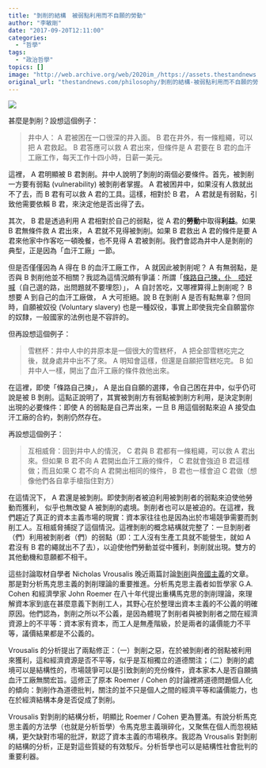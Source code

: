 ```yaml
---
title: "剝削的結構　被弱點利用而不自願的勞動"
author: "李敏剛"
date: "2017-09-20T12:11:00"
categories:
  - "哲學"
tags:
  - "政治哲學"
topics: []
image: "http://web.archive.org/web/2020im_/https://assets.thestandnews.com/media/photos/image-20150702-11327-ojjljc20copy_OV6nv.png"
original_url: "thestandnews.com/philosophy/剝削的結構-被弱點利用而不自願的勞動"
---
```

![](http://web.archive.org/web/2020im_/https://assets.thestandnews.com/media/photos/image-20150702-11327-ojjljc20copy_OV6nv.png)

甚麼是剝削？設想這個例子：

> 井中人： A 君被困在一口很深的井入面。 B 君在井外，有一條粗繩，可以把 A 君救起。 B 君答應可以救 A 君出來，但條件是 A 君要在 B 君的血汗工廠工作，每天工作十四小時，日薪一美元。

這裡， A 君明顯被 B 君剝削。井中人說明了剝削的兩個必要條件。首先，被剝削一方要有弱點 (vulnerability) 被剝削者掌握。 A 君被困井中，如果沒有人救就出不了去，而 B 君有可以救 A 君的工具。這樣，相對於 B 君， A 君就是有弱點，引致他需要依賴 B 君，來決定他是否出得了去。

其次， B 君是透過利用 A 君相對於自己的弱點，從 A 君的**勞動**中取得**利益**。如果 B 君無條件救 A 君出來， A 君就不見得被剝削。如果 B 君救出 A 君的條件是要 A 君來他家中作客吃一頓晚餐，也不見得 A 君被剝削。我們會認為井中人是剝削的典型，正是因為「血汗工廠」一節。

但是否僅僅因為 A 得在 B 的血汗工廠工作， A 就因此被剝削呢？ A 有無弱點，是否與 B 剝削他並不相關？我認為這情況頗有爭議：所謂「[條路自己揀，仆＿唔好喊](../../society/%E6%A2%9D%E8%B7%AF%E8%87%AA%E5%B7%B1%E6%8F%80-%E4%BB%86%E8%A1%97%E5%94%94%E5%A5%BD%E5%96%8A/)（自己選的路，出問題就不要埋怨）」， A 自討苦吃，又哪裡算得上剝削呢？ B 想要 A 到自己的血汗工廠做， A 大可拒絕。說 B 在剝削 A 是否有點無辜？但同時，自願被奴役 (Voluntary slavery) 也是一種奴役，事實上即使我完全自願當你的奴隸，一般國家的法例也是不容許的。

但再設想這個例子：

> 雪糕杯：井中人中的井原本是一個很大的雪糕杯， A 把全部雪糕吃完之後，就身處井中出不了來。 A 明知會這樣，但還是自願把雪糕吃完。 B 如井中人一樣，開出了血汗工廠的條件救他出來。

在這裡，即使「條路自己揀」， A 是出自自願的選擇，令自己困在井中，似乎仍可說是被 B 剝削。這點正說明了，其實被剝削方有弱點被剝削方利用，是決定剝削出現的必要條件：即使 A 的弱點是自己弄出來，一旦 B 用這個弱點來迫 A 接受血汗工廠的合約，剝削仍然存在。

再設想這個例子：

> 互相威脅：回到井中人的情況， C 君與 B 君都有一條粗繩，可以救 A 君出來。但如果 B 君不向 A 君開出血汗工廠的條件， C 君就會強迫 B 君這樣做；而且如果 C 君不向 A 君開出相同的條件， B 君也一樣會迫 C 君做（想像他們各自拿手槍指住對方）

在這情況下， A 君還是被剝削。即使剝削者被迫利用被剝削者的弱點來迫使他勞動而獲利， 似乎也無改變 A 被剝削的處境。剝削者也可以是被迫的。在這裡，我們趨近了真正的資本主義市場的現實：資本家往往也是因為出於市場競爭需要而剝削工人。互相威脅捕捉了這個情況。這裡剝削的概念結構就完整了：一旦剝削者（們）利用被剝削者（們）的弱點（即：工人沒有生產工具就不能營生，就如 A 君沒有 B 君的繩就出不了去），以迫使他們勞動並從中獲利，剝削就出現。雙方的其他動機和意願都不相干。

這些討論取材自學者 Nicholas Vrousalis 晚近兩篇討論[剝削](http://web.archive.org/web/20211229123121/http://onlinelibrary.wiley.com/doi/10.1111/papa.12013/abstract)與[帝國主義](http://web.archive.org/web/20211229123121/http://www.theglobaljusticenetwork.org/index.php/gjn/article/download/102/76)的文章。那是對分析馬克思主義的剝削理論的重要推進。分析馬克思主義者如哲學家 G.A. Cohen 和經濟學家 John Roemer 在八十年代提出重構馬克思的剝削理論，來理解資本家到底在甚麼意義下剝削工人，其野心在於整理出資本主義的不公義的明確原因。他們認為，剝削之所以不公義，是因為體現了剝削者與被剝削者之間在經濟資源上的不平等：資本家有資本，而工人是無產階級，於是兩者的議價能力不平等，議價結果都是不公義的。

Vrousalis 的分析提出了兩點修正：（一）剝削之惡，在於被剝削者的弱點被利用來獲利，這和經濟資源是否不平等，似乎是互相獨立的道德關注；（二）剝削的處境可以是結構性的，市場競爭可以是引致剝削的充份條件，資本家本人是否自願搞血汗工廠無關宏旨。這修正了原本 Roemer / Cohen 的討論裡將道德問題個人化的傾向：剝削作為道德批判，關注的並不只是個人之間的經濟平等和議價能力，也在於經濟結構本身是否促成了剝削。

Vrousalis 對剝削的結構分析，明顯比 Roemer / Cohen 更為豐滿。有說分析馬克思主義的方法學（也就是分析哲學）令馬克思主義瑣碎化，又聚焦在個人而忽視結構，更欠缺對市場的批評，默認了資本主義的市場秩序。我認為 Vrousalis 對剝削的結構的分析，正是對這些質疑的有效駁斥。分析哲學也可以是結構性社會批判的重要利器。